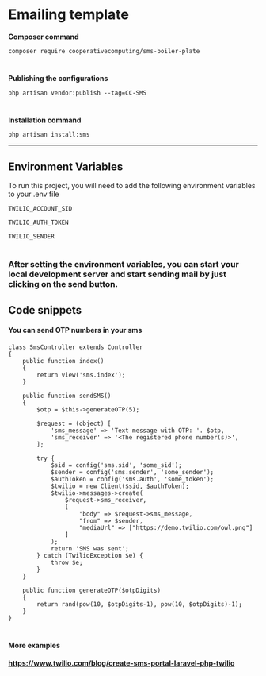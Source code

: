 # Emailing template

**Composer command** 

```
composer require cooperativecomputing/sms-boiler-plate
```


#

**Publishing the configurations**

```
php artisan vendor:publish --tag=CC-SMS
```

#

**Installation command**

```
php artisan install:sms
```
---

## Environment Variables

To run this project, you will need to add the following environment variables to your .env file

`TWILIO_ACCOUNT_SID`

`TWILIO_AUTH_TOKEN`

`TWILIO_SENDER`

#

### After setting the environment variables, you can start your local development server and start sending mail by just clicking on the send button.

## Code snippets

#### You can send OTP numbers in your sms
```
class SmsController extends Controller
{
    public function index()
    {
        return view('sms.index');
    }

    public function sendSMS()
    {
        $otp = $this->generateOTP(5);

        $request = (object) [
            'sms_message' => 'Text message with OTP: '. $otp,
            'sms_receiver' => '<The registered phone number(s)>',
        ];

        try {
            $sid = config('sms.sid', 'some_sid');
            $sender = config('sms.sender', 'some_sender');
            $authToken = config('sms.auth', 'some_token');
            $twilio = new Client($sid, $authToken);
            $twilio->messages->create(
                $request->sms_receiver,
                [
                    "body" => $request->sms_message,
                    "from" => $sender,
                    "mediaUrl" => ["https://demo.twilio.com/owl.png"]
                ]
            );
            return 'SMS was sent';
        } catch (TwilioException $e) {
            throw $e;
        }
    }

    public function generateOTP($otpDigits)
    {
        return rand(pow(10, $otpDigits-1), pow(10, $otpDigits)-1);
    }
}
```

# 


#### More examples

**https://www.twilio.com/blog/create-sms-portal-laravel-php-twilio**
